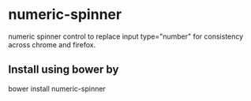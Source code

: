 # numeric-spinner
numeric spinner control to replace input type="number" for consistency across chrome and firefox.

## Install using bower by

bower install numeric-spinner

